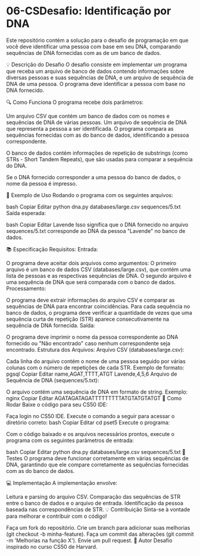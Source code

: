 # 06-CSDesafio: Identificação por DNA
Este repositório contém a solução para o desafio de programação em que você deve identificar uma pessoa com base em seu DNA, comparando sequências de DNA fornecidas com as de um banco de dados.

💡 Descrição do Desafio
O desafio consiste em implementar um programa que receba um arquivo de banco de dados contendo informações sobre diversas pessoas e suas sequências de DNA, e um arquivo de sequência de DNA de uma pessoa. O programa deve identificar a pessoa com base no DNA fornecido.

🔍 Como Funciona
O programa recebe dois parâmetros:

Um arquivo CSV que contém um banco de dados com os nomes e sequências de DNA de várias pessoas.
Um arquivo de sequência de DNA que representa a pessoa a ser identificada.
O programa compara as sequências fornecidas com as do banco de dados, identificando a pessoa correspondente.

O banco de dados contém informações de repetição de substrings (como STRs - Short Tandem Repeats), que são usadas para comparar a sequência do DNA.

Se o DNA fornecido corresponder a uma pessoa do banco de dados, o nome da pessoa é impresso.

📝 Exemplo de Uso
Rodando o programa com os seguintes arquivos:

bash
Copiar
Editar
python dna.py databases/large.csv sequences/5.txt
Saída esperada:

bash
Copiar
Editar
Lavende
Isso significa que o DNA fornecido no arquivo sequences/5.txt corresponde ao DNA da pessoa "Lavende" no banco de dados.

📚 Especificação
Requisitos:
Entrada:

O programa deve aceitar dois arquivos como argumentos:
O primeiro arquivo é um banco de dados CSV (databases/large.csv), que contém uma lista de pessoas e as respectivas sequências de DNA.
O segundo arquivo é uma sequência de DNA que será comparada com o banco de dados.
Processamento:

O programa deve extrair informações do arquivo CSV e comparar as sequências de DNA para encontrar coincidências.
Para cada sequência no banco de dados, o programa deve verificar a quantidade de vezes que uma sequência curta de repetição (STR) aparece consecutivamente na sequência de DNA fornecida.
Saída:

O programa deve imprimir o nome da pessoa correspondente ao DNA fornecido ou "Não encontrado" caso nenhum correspondente seja encontrado.
Estrutura dos Arquivos:
Arquivo CSV (databases/large.csv):

Cada linha do arquivo contém o nome de uma pessoa seguido por várias colunas com o número de repetições de cada STR.
Exemplo de formato:
pgsql
Copiar
Editar
name,AGAT,TTTT,ATGT
Lavende,4,5,6
Arquivo de Sequência de DNA (sequences/5.txt):

O arquivo contém uma sequência de DNA em formato de string.
Exemplo:
nginx
Copiar
Editar
AGATAGATAGATTTTTTTTTATGTATGTATGT
🚀 Como Rodar
Baixe o código para seu CS50 IDE:

Faça login no CS50 IDE.
Execute o comando a seguir para acessar o diretório correto:
bash
Copiar
Editar
cd pset5
Execute o programa:

Com o código baixado e os arquivos necessários prontos, execute o programa com os seguintes parâmetros de entrada:

bash
Copiar
Editar
python dna.py databases/large.csv sequences/5.txt
🧪 Testes
O programa deve funcionar corretamente em várias sequências de DNA, garantindo que ele compare corretamente as sequências fornecidas com as do banco de dados.

💻 Implementação
A implementação envolve:

Leitura e parsing do arquivo CSV.
Comparação das sequências de STR entre o banco de dados e o arquivo de entrada.
Identificação da pessoa baseada nas correspondências de STR.
💡 Contribuição
Sinta-se à vontade para melhorar e contribuir com o código!

Faça um fork do repositório.
Crie um branch para adicionar suas melhorias (git checkout -b minha-feature).
Faça um commit das alterações (git commit -m 'Melhorias na função X').
Envie um pull request.
🌟 Autor
Desafio inspirado no curso CS50 de Harvard.

